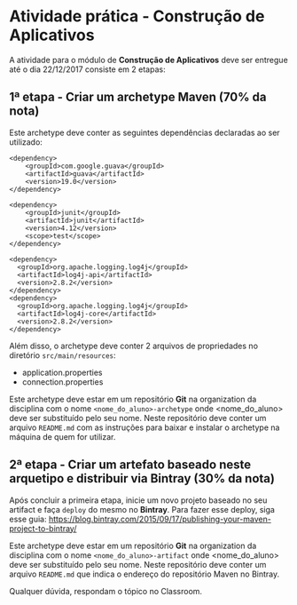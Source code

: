 # Atividade prática - Construção de Aplicativos

A atividade para o módulo de **Construção de Aplicativos** deve ser entregue até o dia 22/12/2017 consiste em 2 etapas:

## 1ª etapa - Criar um archetype Maven (70% da nota)

Este archetype deve conter as seguintes dependências declaradas ao ser utilizado:

    <dependency>
        <groupId>com.google.guava</groupId>
        <artifactId>guava</artifactId>
        <version>19.0</version>
    </dependency>

    <dependency>
        <groupId>junit</groupId>
        <artifactId>junit</artifactId>
        <version>4.12</version>
        <scope>test</scope>
    </dependency>

    <dependency>
      <groupId>org.apache.logging.log4j</groupId>
      <artifactId>log4j-api</artifactId>
      <version>2.8.2</version>
    </dependency>
    <dependency>
      <groupId>org.apache.logging.log4j</groupId>
      <artifactId>log4j-core</artifactId>
      <version>2.8.2</version>
    </dependency>

Além disso, o archetype deve conter 2 arquivos de propriedades no diretório `src/main/resources`:

- application.properties
- connection.properties

Este archetype deve estar em um repositório **Git** na organization da disciplina com o nome `<nome_do_aluno>-archetype` onde <nome_do_aluno> deve ser substituído pelo seu nome. Neste repositório deve conter um arquivo `README.md` com as instruções para baixar e instalar o archetype na máquina de quem for utilizar.

## 2ª etapa - Criar um artefato baseado neste arquetipo e distribuir via Bintray (30% da nota)

Após concluir a primeira etapa, inicie um novo projeto baseado no seu artifact e faça `deploy` do mesmo no **Bintray**. Para fazer esse deploy, siga esse guia: https://blog.bintray.com/2015/09/17/publishing-your-maven-project-to-bintray/

Este archetype deve estar em um repositório **Git** na organization da disciplina com o nome `<nome_do_aluno>-artifact` onde <nome_do_aluno> deve ser substituído pelo seu nome. Neste repositório deve conter um arquivo `README.md` que indica o endereço do repositório Maven no Bintray.

Qualquer dúvida, respondam o tópico no Classroom.